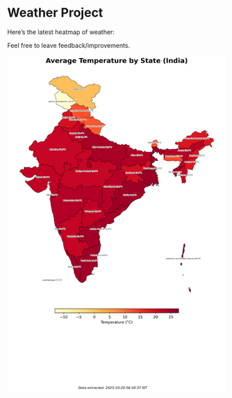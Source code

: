 # Weather Project

Here’s the latest heatmap of weather:

Feel free to leave feedback/improvements.

![India Heatmap](docs/assets/india_heatmap.png?v=F568E8)
